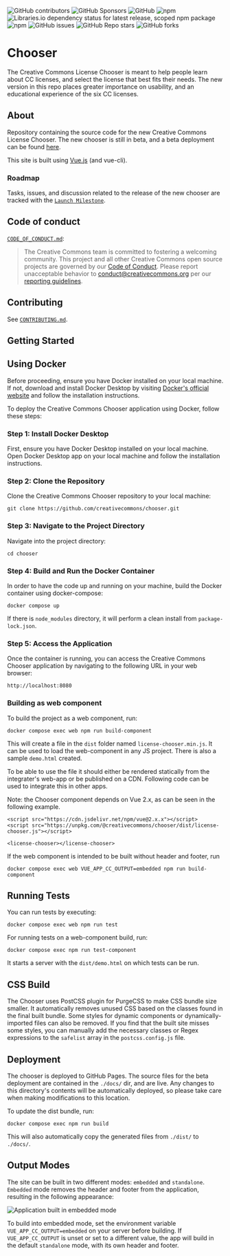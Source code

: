 ![GitHub contributors](https://img.shields.io/github/contributors/creativecommons/chooser)
![GitHub Sponsors](https://img.shields.io/github/sponsors/creativecommons)
![GitHub](https://img.shields.io/github/license/creativecommons/chooser)
![npm](https://img.shields.io/npm/v/@creativecommons/chooser)
![Libraries.io dependency status for latest release, scoped npm package](https://img.shields.io/librariesio/release/npm/@creativecommons/chooser)
![npm](https://img.shields.io/npm/dm/@creativecommons/chooser)
![GitHub issues](https://img.shields.io/github/issues-raw/creativecommons/chooser)
![GitHub Repo stars](https://img.shields.io/github/stars/creativecommons/chooser?style=social)
![GitHub forks](https://img.shields.io/github/forks/creativecommons/chooser?style=social)


# Chooser

The Creative Commons License Chooser is meant to help people learn about CC licenses, and select the license that best fits their needs. The new version in this repo places greater importance on usability, and an educational experience of the six CC licenses.


## About

Repository containing the source code for the new Creative Commons License Chooser. The new chooser is still in beta, and a beta deployment can be found [here](https://chooser-beta.creativecommons.org/).

This site is built using [Vue.js](https://vuejs.org/) (and vue-cli).


### Roadmap

Tasks, issues, and discussion related to the release of the new chooser are tracked with the [`Launch Milestone`](https://github.com/creativecommons/chooser/milestone/1).


## Code of conduct

[`CODE_OF_CONDUCT.md`][org-coc]:
> The Creative Commons team is committed to fostering a welcoming community.
> This project and all other Creative Commons open source projects are governed
> by our [Code of Conduct][code_of_conduct]. Please report unacceptable
> behavior to [conduct@creativecommons.org](mailto:conduct@creativecommons.org)
> per our [reporting guidelines][reporting_guide].

[org-coc]: https://github.com/creativecommons/.github/blob/main/CODE_OF_CONDUCT.md
[code_of_conduct]: https://opensource.creativecommons.org/community/code-of-conduct/
[reporting_guide]: https://opensource.creativecommons.org/community/code-of-conduct/enforcement/


## Contributing

See [`CONTRIBUTING.md`][org-contrib].

[org-contrib]: https://github.com/creativecommons/.github/blob/main/CONTRIBUTING.md


## Getting Started


## Using Docker

Before proceeding, ensure you have Docker installed on your local machine. If
not, download and install Docker Desktop by visiting [Docker's official
website](https://www.docker.com/products/docker-desktop) and follow the
installation instructions.

To deploy the Creative Commons Chooser application using Docker, follow these
steps:


### Step 1: Install Docker Desktop

First, ensure you have Docker Desktop installed on your local machine. Open
Docker Desktop app on your local machine and follow the installation
instructions.


### Step 2: Clone the Repository

Clone the Creative Commons Chooser repository to your local machine:

```shell
git clone https://github.com/creativecommons/chooser.git
```


### Step 3: Navigate to the Project Directory

Navigate into the project directory:

```shell
cd chooser
```


### Step 4: Build and Run the Docker Container

In order to have the code up and running on your machine, build the Docker
container using docker-compose:

```shell
docker compose up
```

If there is `node_modules` directory, it will perform a clean install from
`package-lock.json`.


### Step 5: Access the Application

Once the container is running, you can access the Creative Commons Chooser application by navigating to the following URL in your web browser:

```
http://localhost:8080
```


### Building as web component

To build the project as a web component, run:
```shell
docker compose exec web npm run build-component
```

This will create a file in the `dist` folder named `license-chooser.min.js`. It
can be used to load the web-component in any JS project. There is also a sample
`demo.html` created.

To be able to use the file it should either be rendered statically from the
integrater's web-app or be published on a CDN. Following code can be used to
integrate this in other apps.

Note: the Chooser component depends on Vue 2.x, as can be seen in the following
example.

```
<script src="https://cdn.jsdelivr.net/npm/vue@2.x.x"></script>
<script src="https://unpkg.com/@creativecommons/chooser/dist/license-chooser.js"></script>

<license-chooser></license-chooser>
```

If the web component is intended to be built without header and footer, run
```shell
docker compose exec web VUE_APP_CC_OUTPUT=embedded npm run build-component
```


## Running Tests

You can run tests by executing:
```shell
docker compose exec web npm run test
```

For running tests on a web-component build, run:
```shell
docker compose exec npm run test-component
```

It starts a server with the `dist/demo.html` on which tests can be run.


## CSS Build

The Chooser uses PostCSS plugin for PurgeCSS to make CSS bundle size smaller.
It automatically removes unused CSS based on the classes found in the final
built bundle. Some styles for dynamic components or dynamically-imported files
can also be removed. If you find that the built site misses some styles, you
can manually add the necessary classes or Regex expressions to the `safelist`
array in the `postcss.config.js` file.


## Deployment

The chooser is deployed to GitHub Pages. The source files for the beta
deployment are contained in the `./docs/` dir, and are live. Any changes to
this directory's contents will be automatically deployed, so please take care
when making modifications to this location.

To update the dist bundle, run:
```shell
docker compose exec npm run build
```
This will also automatically copy the generated files from `./dist/` to
`./docs/`.


## Output Modes

The site can be built in two different modes: `embedded` and `standalone`.
`Embedded` mode removes the header and footer from the application, resulting
in the following appearance:

<img src="static/embedded-screenshot.png" alt="Application built in embedded mode">

To build into embedded mode, set the environment variable
`VUE_APP_CC_OUTPUT=embedded` on your server before building. If
`VUE_APP_CC_OUTPUT` is unset or set to a different value, the app will build in
the default `standalone` mode, with its own header and footer.
